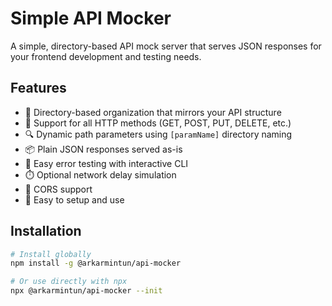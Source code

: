 # Simple API Mocker

A simple, directory-based API mock server that serves JSON responses for your frontend development and testing needs.

## Features

- 📁 Directory-based organization that mirrors your API structure
- 🔄 Support for all HTTP methods (GET, POST, PUT, DELETE, etc.)
- 🔍 Dynamic path parameters using `[paramName]` directory naming
- 📦 Plain JSON responses served as-is
- 🚨 Easy error testing with interactive CLI
- ⏱️ Optional network delay simulation
- 🔄 CORS support
- 🚀 Easy to setup and use

## Installation

```bash
# Install globally
npm install -g @arkarmintun/api-mocker

# Or use directly with npx
npx @arkarmintun/api-mocker --init
```
